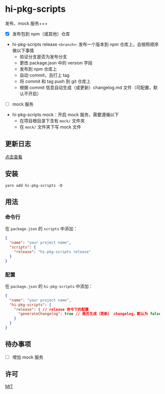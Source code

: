 # hi-pkg-scripts

发布、mock 服务+++

- [x] 发布包到 npm（或其他）仓库
- hi-pkg-scripts release `<branch>`: 发布一个版本到 npm 仓库上，会按照顺序做以下事情
  - 验证分支是否为发布分支
  - 更改 package.json 中的 version 字段
  - 发布到 npm 仓库上
  - 自动 commit，且打上 tag
  - 将 commit 和 tag push 到 git 仓库上
  - 根据 commit 信息自动生成（或更新）changelog.md 文件（可配置，默认不开启）

- [ ] mock 服务
- hi-pkg-scripts mock：开启 mock 服务，需要遵循以下
  - 在项目根目录下含有 `mock/` 文件夹
  - 在 `mock/` 文件夹下写 mock 文件


## 更新日志

[点击查看](./changelog.md)


## 安装

```shell
yarn add hi-pkg-scripts -D
```

## 用法


### 命令行
在 `package.json` 的 `scripts` 中添加：

```json
{
  "name": "your project name",
  "scripts": {
    "release": "hi-pkg-scripts release"
  }
}
```

### 配置
在 `package.json` 的 `hi-pkg-scripts` 中添加：

```json
{
  "name": "your project name",
  "hi-pkg-scripts": {
    "release": { // release 命令下的配置
      "generateChangelog": true // 是否生成（更新） changelog，默认为 false
    }
  }
}
```



## 待办事项
- [ ] 增加 mock 服务

## 许可
[MIT](./LICENSE)
